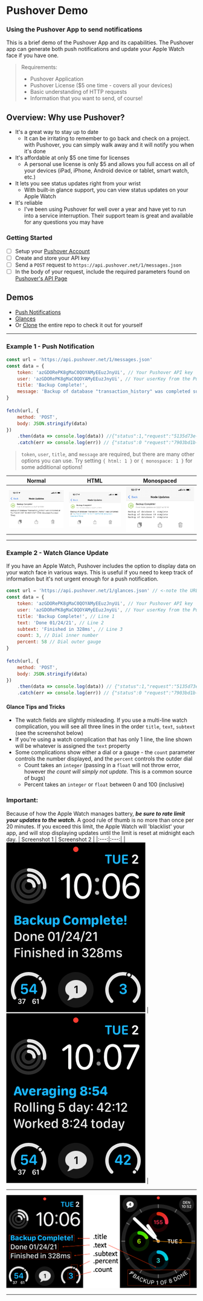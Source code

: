 # Pushover Demo #

### Using the Pushover App to send notifications ###
This is a brief demo of the Pushover App and its capabilities. The Pushover app can generate both push notifications and update your Apple Watch face if you have one.

>Requirements:
> - Pushover Application
> - Pushover License ($5 one time - covers all your devices)
> - Basic understanding of HTTP requests
> - Information that you want to send, of course!

## Overview: Why use Pushover? ##
- It's a great way to stay up to date
  - It can be irritating to remember to go back and check on a project. with Pushover, you can simply walk away and it will notify you when it's done
- It's affordable at only $5 one time for licenses
  - A personal use license is only $5 and allows you full access on all of your devices (iPad, iPhone, Android device or tablet, smart watch, etc.)
- It lets you see status updates right from your wrist
  - With built-in glance support, you can view status updates on your Apple Watch
- It's reliable
  - I've been using Pushover for well over a year and have yet to run into a service interruption. Their support team is great and available for any questions you may have


### Getting Started ###
- [ ] Setup your [Pushover Account](https://pushover.net)
- [ ] Create and store your API key
- [ ] Send a `POST` request to `https://api.pushover.net/1/messages.json`
- [ ] In the body of your request, include the required parameters found on [Pushover's API Page](https://pushover.net/api)

## Demos ##
- [Push Notifications](./pushNotification.js)
- [Glances](./glances.js)
- Or [Clone](https://github.com/SonicRift/PushoverDemo.git) the entire repo to check it out for yourself
***
### Example 1 - Push Notification ###

```javascript
const url = 'https://api.pushover.net/1/messages.json'
const data = {
    token: 'azGDORePK8gMaC0QOYAMyEEuzJnyUi', // Your Pushover API key
    user: 'azGDORePK8gMaC0QOYAMyEEuzJnyUi', // Your userKey from the Pushover app
    title: 'Backup Complete!',
    message: 'Backup of database "transaction_history" was completed successfully.'
}

fetch(url, {
    method: 'POST',
    body: JSON.stringify(data)
})
    .then(data => console.log(data)) //{"status":1,"request":"5135d73e-de3d-4458-b79c-b3b2a9ef6c40"}
    .catch(err => console.log(err)) // {"status":0 "request":"7903bd1b-6aa2-43e6-9c1c-bb5ccea848f1", "errors":[ "application token is invalid" ]}
```
>`token`, `user`, `title`, and `message` are required, but there are many other options you can use. Try setting `{ html: 1 }` or `{ monospace: 1 }` for some additional options!

| Normal | HTML | Monospaced |
|:----:|:----:|:----:|
|!['Standard'](./assets/PushStandard.jpg "Standard") |!['HTML'](./assets/PushHTML.jpg "HTML") |!['Monospaced'](./assets/PushMonospace.jpg "Monospaced") | 
***

### Example 2 - Watch Glance Update ###
If you have an Apple Watch, Pushover includes the option to display data on your watch face in various ways. This is useful if you need to keep track of information but it's not urgent enough for a push notification.

```javascript
const url = 'https://api.pushover.net/1/glances.json' // <-note the URL change
const data = {
    token: 'azGDORePK8gMaC0QOYAMyEEuzJnyUi', // Your Pushover API key
    user: 'azGDORePK8gMaC0QOYAMyEEuzJnyUi', // Your userKey from the Pushover app
    title: 'Backup Complete!', // Line 1
    text: 'Done 01/24/21', // Line 2
    subtext: 'Finished in 328ms', // Line 3
    count: 3, // Dial inner number
    percent: 58 // Dial outer gauge
}

fetch(url, {
    method: 'POST',
    body: JSON.stringify(data)
})
    .then(data => console.log(data)) // {"status":1,"request":"5135d73e-de3d-4458-b79c-b3b2a9ef6c40"}
    .catch(err => console.log(err)) // {"status":0 "request":"7903bd1b-6aa2-43e6-9c1c-bb5ccea848f1", "errors":[ "application token is invalid" ]}
```

#### Glance Tips and Tricks
- The watch fields are slightly misleading. If you use a multi-line watch complication, you will see all three lines in the order `title`, `text`, `subtext` (see the screenshot below)
- If you're using a watch complication that has only 1 line, the line shown will be whatever is assigned the `text` property
- Some complications show either a dial or a gauge - the `count` parameter controls the number displayed, and the `percent` controls the outder dial
  - Count takes an `integer` (passing in a `float` will not throw error, however _the count will simply not update._ This is a common source of bugs)
  - Percent takes an `integer` or `float` between 0 and 100 (inclusive)


### Important: ###
Because of how the Apple Watch manages battery, **_be sure to rate limit your updates to the watch._** A good rule of thumb is no more than once per 20 minutes. If you exceed this limit, the Apple Watch will 'blacklist' your app, and will stop displaying updates until the limit is reset at midnight each day.
| Screenshot 1 | Screenshot 2 |
|:---:|:---:|
| !['Watch1'](./assets/Watch1.PNG) | !['Watch2'](./assets/Watch2.PNG) |
***

!['Watch Fields'](./assets/WatchDetails.png)
***